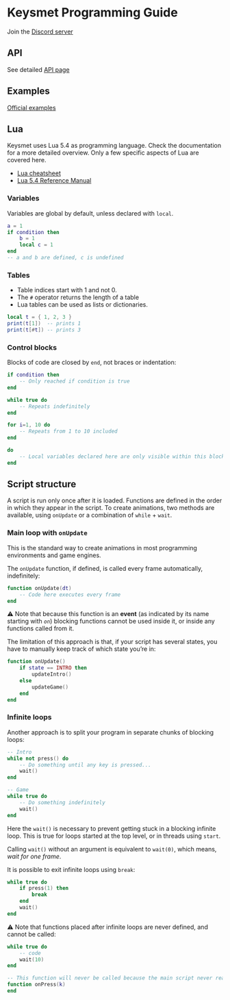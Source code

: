 # Keysmet Programming Guide
Join the [Discord server](https://discord.gg/kYZQket7BS)

## API

See detailed [API page](./api.md)

## Examples

[Official examples](https://keysmet.io/user/keysmet)

## Lua
Keysmet uses Lua 5.4 as programming language. Check the documentation for a more detailed overview. Only a few specific aspects of Lua are covered here.
- [Lua cheatsheet](https://devhints.io/lua)
- [Lua 5.4 Reference Manual](https://www.lua.org/manual/5.4/)

### Variables
Variables are global by default, unless declared with `local`. 
```lua
a = 1
if condition then
    b = 1
    local c = 1
end
-- a and b are defined, c is undefined
```
### Tables
- Table indices start with 1 and not 0.
- The `#` operator returns the length of a table
- Lua tables can be used as lists or dictionaries. 

```lua
local t = { 1, 2, 3 }
print(t[1])  -- prints 1
print(t[#t]) -- prints 3
```

### Control blocks
Blocks of code are closed by `end`, not braces or indentation:
```lua
if condition then
    -- Only reached if condition is true
end

while true do
    -- Repeats indefinitely
end

for i=1, 10 do
    -- Repeats from 1 to 10 included
end

do 
    -- Local variables declared here are only visible within this block
end
```





## Script structure

A script is run only once after it is loaded. Functions are defined in the order in which they appear in the script.
To create animations, two methods are available, using `onUpdate` or a combination of `while` + `wait`.

### Main loop with `onUpdate`

This is the standard way to create animations in most programming environments and game engines.

The `onUpdate` function, if defined, is called every frame automatically, indefinitely:

```lua
function onUpdate(dt)
    -- Code here executes every frame
end
```

⚠️ Note that because this function is an **event** (as indicated by its name starting with *`on`*) blocking functions cannot be used inside it, or inside any functions called from it. 

The limitation of this approach is that, if your script has several states, you have to manually keep track of which state you’re in:

```lua
function onUpdate()
    if state == INTRO then
        updateIntro()
    else
        updateGame()
    end
end
```

### Infinite loops

Another approach is to split your program in separate chunks of blocking loops:

```lua
-- Intro
while not press() do
    -- Do something until any key is pressed...
    wait()
end

-- Game
while true do
    -- Do something indefinitely
    wait()
end
```

Here the `wait()` is necessary to prevent getting stuck in a blocking infinite loop. This is true for loops started at the top level, or in threads using `start`. 

Calling `wait()` without an argument is equivalent to `wait(0)`, which means, *wait for one frame*. 

It is possible to exit infinite loops using `break`:

```lua
while true do
    if press(1) then
        break
    end
    wait()
end
```

⚠️ Note that functions placed after infinite loops are never defined, and cannot be called:

```lua
while true do
    -- code
    wait(10)
end

-- This function will never be called because the main script never reaches this point
function onPress(k)
end
```
